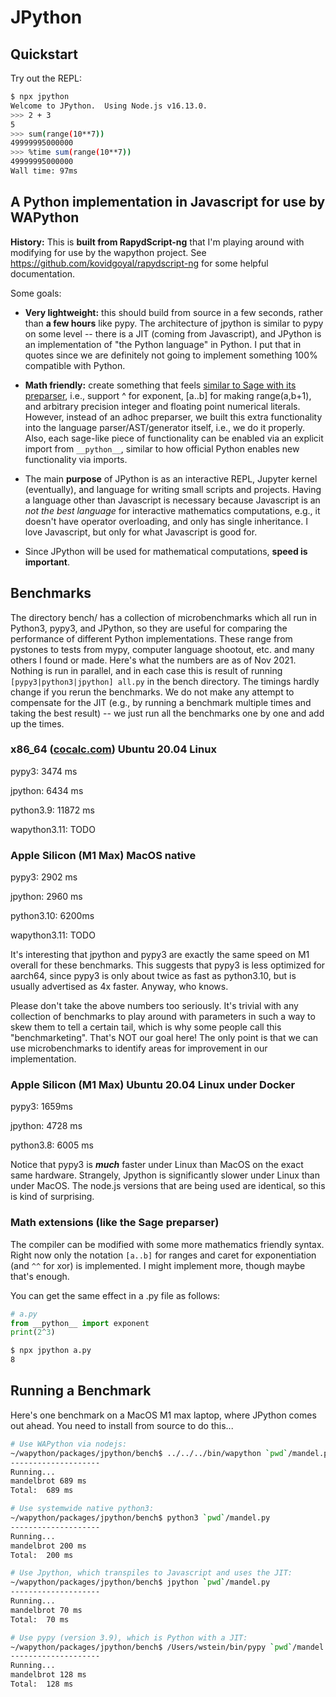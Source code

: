 # JPython


## Quickstart

Try out the REPL:

```sh
$ npx jpython
Welcome to JPython.  Using Node.js v16.13.0.  
>>> 2 + 3
5
>>> sum(range(10**7))
49999995000000
>>> %time sum(range(10**7))
49999995000000
Wall time: 97ms
```


## A Python implementation in Javascript for use by WAPython

**History:** This is **built from RapydScript-ng** that I'm playing around with modifying for use by the wapython project. See https://github.com/kovidgoyal/rapydscript-ng for some helpful documentation.

Some goals:

- **Very lightweight:** this should build from source in a few seconds, rather than **a few hours** like pypy.  The architecture of jpython is similar to pypy on some level \-\- there is a JIT \(coming from Javascript\), and JPython is an implementation of "the Python language" in Python.    I put that in quotes since we are definitely not going to implement something 100% compatible with Python.

- **Math friendly:** create something that feels [similar to Sage with its preparser](https://doc.sagemath.org/html/en/reference/repl/sage/repl/preparse.html), i.e., support ^ for exponent, \[a..b\] for making range\(a,b\+1\), and arbitrary precision integer and floating point numerical literals.  However, instead of an adhoc preparser, we built this extra functionality into the language parser/AST/generator itself, i.e., we do it properly.  Also, each sage\-like piece of functionality can be enabled via an explicit import from `__python__`, similar to how official Python enables new functionality via imports.

- The main **purpose** of JPython is as an interactive REPL, Jupyter kernel \(eventually\), and language for writing small scripts and projects.  Having a language other than Javascript is necessary because Javascript is an _not the best language_ for interactive mathematics computations, e.g., it doesn't have operator overloading, and only has single inheritance.  I love Javascript, but only for what Javascript is good for.

- Since JPython will be used for mathematical computations, **speed is important**.

## Benchmarks

The directory bench/ has a collection of microbenchmarks which all run in Python3, pypy3, and JPython, so they are useful for comparing the performance of different Python implementations.  These range from pystones to tests from mypy, computer language shootout, etc. and many others I found or made. Here's what the numbers are as of Nov 2021.  Nothing is run in parallel, and in each case this is result of running `[pypy3|python3|jpython] all.py`  in the bench directory.  The timings hardly change if you rerun the benchmarks.  We do not make any attempt to compensate for the JIT (e.g., by running a benchmark multiple times and taking the best result) -- we just run all the benchmarks one by one and add up the times.

### x86\_64 ([cocalc.com](http://cocalc.com)) Ubuntu 20.04 Linux

pypy3: 3474 ms

jpython: 6434 ms

python3.9: 11872 ms

wapython3.11: TODO

### Apple Silicon (M1 Max) MacOS native

pypy3: 2902 ms

jpython: 2960 ms

python3.10: 6200ms

wapython3.11: TODO

It's interesting that jpython and pypy3 are exactly the same speed on M1 overall for these benchmarks.  This suggests that pypy3 is less optimized for aarch64, since pypy3 is only about twice as fast as python3.10, but is usually advertised as 4x faster.  Anyway, who knows.

Please don't take the above numbers too seriously.  It's trivial with any collection of benchmarks to play around with parameters in such a way to skew them to tell a certain tail, which is why some people call this "benchmarketing".  That's NOT our goal here!  The only point is that we can use microbenchmarks to identify areas for improvement in our implementation.

### Apple Silicon (M1 Max) Ubuntu 20.04 Linux under Docker

pypy3: 1659ms

jpython: 4728 ms

python3.8: 6005 ms

Notice that pypy3 is _**much**_ faster under Linux than MacOS on the exact same hardware.  Strangely, Jpython is significantly slower under Linux than under MacOS.  The node.js versions that are being used are identical, so this is kind of surprising.

### Math extensions \(like the Sage preparser\)

The compiler can be modified with some more
mathematics friendly syntax.  Right now only the notation `[a..b]` for ranges and caret for exponentiation \(and
`^^` for xor\) is implemented. I might implement more, though maybe that's enough.

You can get the same effect in a .py file as follows:

```python
# a.py
from __python__ import exponent
print(2^3)
```

```bash
$ npx jpython a.py
8
```

## Running a Benchmark

Here's one benchmark on a MacOS M1 max laptop, where JPython comes out ahead.
You need to install from source to do this...

```sh
# Use WAPython via nodejs:
~/wapython/packages/jpython/bench$ ../../../bin/wapython `pwd`/mandel.py
--------------------
Running... 
mandelbrot 689 ms
Total:  689 ms

# Use systemwide native python3:
~/wapython/packages/jpython/bench$ python3 `pwd`/mandel.py
--------------------
Running... 
mandelbrot 200 ms
Total:  200 ms

# Use Jpython, which transpiles to Javascript and uses the JIT:
~/wapython/packages/jpython/bench$ jpython `pwd`/mandel.py
--------------------
Running... 
mandelbrot 70 ms
Total:  70 ms

# Use pypy (version 3.9), which is Python with a JIT:
~/wapython/packages/jpython/bench$ /Users/wstein/bin/pypy `pwd`/mandel.py
--------------------
Running... 
mandelbrot 128 ms
Total:  128 ms
```

